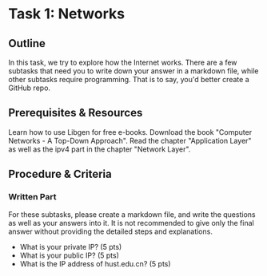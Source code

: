 # Task 1: Networks

## Outline

In this task, we try to explore how the Internet works. There are a few subtasks that need you to write down your answer in a markdown file, while other subtasks require programming. That is to say, you'd better create a GitHub repo.

## Prerequisites & Resources 

Learn how to use Libgen for free e-books. Download the book "Computer Networks - A Top-Down Approach". Read the chapter "Application Layer" as well as the ipv4 part in the chapter "Network Layer".

## Procedure & Criteria

### Written Part

For these subtasks, please create a markdown file, and write the questions as well as your answers into it. It is not recommended to give only the final answer without providing the detailed steps and explanations.

- What is your private IP? (5 pts)
- What is your public IP? (5 pts)
- What is the IP address of hust.edu.cn? (5 pts)

